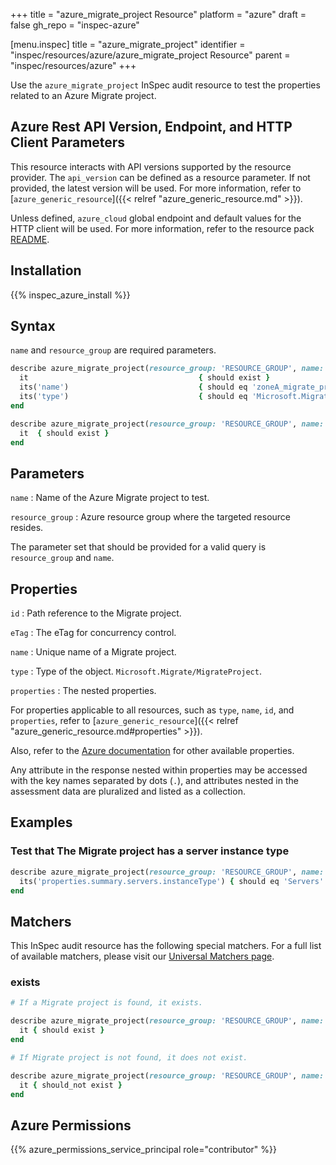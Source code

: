 +++
title = "azure_migrate_project Resource"
platform = "azure"
draft = false
gh_repo = "inspec-azure"

[menu.inspec]
title = "azure_migrate_project"
identifier = "inspec/resources/azure/azure_migrate_project Resource"
parent = "inspec/resources/azure"
+++

Use the `azure_migrate_project` InSpec audit resource to test the properties related to an Azure Migrate project.

## Azure Rest API Version, Endpoint, and HTTP Client Parameters

This resource interacts with API versions supported by the resource provider. The `api_version` can be defined as a resource parameter.
If not provided, the latest version will be used. For more information, refer to [`azure_generic_resource`]({{< relref "azure_generic_resource.md" >}}).

Unless defined, `azure_cloud` global endpoint and default values for the HTTP client will be used. For more information, refer to the resource pack [README](https://github.com/inspec/inspec-azure/blob/main/README.md).

## Installation

{{% inspec_azure_install %}}

## Syntax

`name` and `resource_group` are required parameters.

```ruby
describe azure_migrate_project(resource_group: 'RESOURCE_GROUP', name: 'PROJECT_NAME') do
  it                                      { should exist }
  its('name')                             { should eq 'zoneA_migrate_project' }
  its('type')                             { should eq 'Microsoft.Migrate/MigrateProjects' }
end
```

```ruby
describe azure_migrate_project(resource_group: 'RESOURCE_GROUP', name: 'PROJECT_NAME') do
  it  { should exist }
end
```

## Parameters

`name`
: Name of the Azure Migrate project to test.

`resource_group`
: Azure resource group where the targeted resource resides.

The parameter set that should be provided for a valid query is `resource_group` and `name`.

## Properties

`id`
: Path reference to the Migrate project.

`eTag`
: The eTag for concurrency control.

`name`
: Unique name of a Migrate project.

`type`
: Type of the object. `Microsoft.Migrate/MigrateProject`.

`properties`
: The nested properties.

For properties applicable to all resources, such as `type`, `name`, `id`, and `properties`, refer to [`azure_generic_resource`]({{< relref "azure_generic_resource.md#properties" >}}).

Also, refer to the [Azure documentation](https://docs.microsoft.com/en-us/rest/api/migrate/projects/migrate-projects/get-migrate-project) for other available properties.

Any attribute in the response nested within properties may be accessed with the key names separated by dots (`.`), and attributes nested in the assessment data are pluralized and listed as a collection.

## Examples

### Test that The Migrate project has a server instance type

```ruby
describe azure_migrate_project(resource_group: 'RESOURCE_GROUP', name: 'PROJECT_NAME') do
  its('properties.summary.servers.instanceType') { should eq 'Servers' }
end
```

## Matchers

This InSpec audit resource has the following special matchers. For a full list of available matchers, please visit our [Universal Matchers page](/inspec/matchers/).

### exists

```ruby
# If a Migrate project is found, it exists.

describe azure_migrate_project(resource_group: 'RESOURCE_GROUP', name: 'PROJECT_NAME') do
  it { should exist }
end

# If Migrate project is not found, it does not exist.

describe azure_migrate_project(resource_group: 'RESOURCE_GROUP', name: 'PROJECT_NAME') do
  it { should_not exist }
end
```

## Azure Permissions

{{% azure_permissions_service_principal role="contributor" %}}
